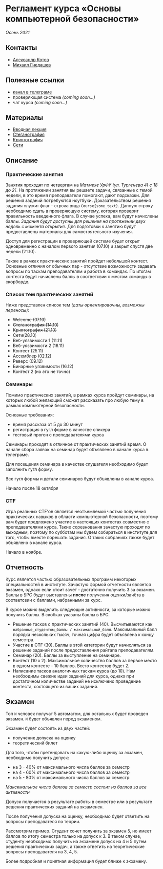 # Регламент курса «Основы компьютерной безопасности»
*Осень 2021*

## Контакты
* [Александр Котов](https://t.me/Alex_Kotov)
* [Михаил Гнедашев](https://t.me/CerebralObserver)

## Полезные ссылки
* [канал в телеграме](https://t.me/hackerdom_course)
* проверяющая система *(coming soon...)*
* чат курса *(coming soon...)*

## Материалы
* [Вводная лекция](0.%20Вводная%20лекция/)
* [Стеганография](2.%20Стеганография/README.md)
* [Криптография](3.%20Криптография/README.md) 
* [Сети](4.%20Сети/README.md) 

## Описание
### Практические занятия
Занятия проходят по четвергам на *Матмехе УрФУ (ул. Тургенева 4) с 18 до 21*. На протяжении занятия вы решаете задачи, связанные с темой недели, в это время преподаватели помогают, дают подсказки. Для решения заданий потребуются ноутбуки. Доказательством решения задания служит флаг - строка вида `Course{some_text}`.  Данную строку необходимо сдать в проверяющую систему, которая проверит правильность введенного флага. В случае успеха, вам будут начислены баллы. *Задания будут доступны для решения на протяжении двух недель с момента открытия.* Для подготовки к занятию будут предоставлены материалы для самостоятельного изучения.

Доступ для регистрации в проверяющей системе будет открыт одновременно с началом первого занятия (07.10) и закрыт спустя две недели (21.10).

Также в рамках практических занятий пройдет небольшой контест. Основные отличия от обычных пар - отсутствие возможности задавать вопросы по таскам преподавателям и работа в командах. По итогам контеста будут начислены баллы в соответсвии с местом команды в скорборде.

### Список тем практических занятий
Ниже представлен список тем *(даты ориентировочны, возможны переносы)*:
* ~~Welcome (07.10)~~
* ~~Стеганография (14.10)~~
* ~~Криптография (21.10)~~
* Сети(28.10)
* Веб-уязвимости 1 (11.11)
* Веб-уязвимости 2 (18.11)
* Контест (25.11)
* Ассемблер (02.12)
* Реверс (09.12)
* Бинарные уязвимости (16.12)
* Контест 2 (но это не точно)

### Семинары
Помимо практических занятий, в рамках курса пройдут семинары, на которых любой желающий сможет рассказать про любую тему в рамках компьютерной безопасности. 

Основные требования:
* время рассказа от 5 до 30 минут
* регистрация в гугл форме в качестве спикера
* тестовый прогон с преподавателями курса

Семинары проходят в отличное от практических занятий время. О начале сбора заявок на семинар будет объявлено в канале курса в телеграме. 

Для посещения семинара в качестве слушателя необходимо будет заполнить гугл форму.

Все гугл формы и детали семинаров будут объявлены в канале курса.

Начало после 18 октября

### CTF
Игра реальных CTF'ов является неотъемлемой частью получения практических навыков в области компьютерной безопасности, поэтому вам будет предложено участие в настоящих контестах совместно с преподавателями курса. Такие соревнования зачастую проходят по выходным, поэтому по субботам мы будем собираться в институте для того, чтобы вместе порешать задания. О таких собраниях также будет объявлено в канале курса.

Начало в ноябре.

## Отчетность
Курс является частью образовательных программ некоторых специальностей в институте. Зачастую формой отчетности является экзамен, однако если стоит зачет - достаточно получить 3 за экзамен. Баллы в БРС будут выставлены **после** получения оценки/зачёта в соответсвии с баллами, набранными за курс.

В курсе можно выделить следующие активности, за которые можно получить баллы. В скобках указаны баллы в БРС.
* Решение тасков с практических занятий (40). Высчитываются как `набранные_студентом_баллы / максимальный_балл`. Максимальный балл порядка нескольких тысяч, точная цифра будет объявлена к концу семестра.
* Участие в CTF (30). Баллы в этой категории будут начисляться за решение заданий после предоставления райтапа преподавателям.
* Семинар (20). Баллы за выступление на семинаре.
* Контест (10 x 2). Максимальное количество баллов за первое место в одном контесте - 10 баллов. Всего контестов будет 2.
* Написание тасков аналогичных таскам курса (до 10). Нам необходимы свежие идеи заданий для курса, однако при достаточном количестве заданий не исключено проведение контеста, состоящего из ваших заданий.

## Экзамен
Топ `N` человек получат 5 автоматом, для остальных будет проведен экзамен. `N` будет объявлен перед экзаменом.

Экзамен будет состоять из двух частей:
* получение допуска на оценку
* теоретический билет

Для того, чтобы претендовать на какую-либо оценку за экзамен, необходимо получить допуск:
* на 3 - 40% от максимального числа баллов за семестр
* на 4 - 60% от максимального числа баллов за семестр
* на 5 - 80% от максимального числа баллов за семестр

*Максимальное число баллов за семестр состоит из баллов за все активности*

Допуск получается в результате работы в семестре или в результате решения практических заданий на экзаменен. 

После получения допуска на оценку, необходимо будет ответить на вопросы преподавателя по теории.

Рассмотрим пример. Студент хочет получить за экзамен 5, но имеет баллов по итогу семестра только на допуск к 3. В таком случае, студенту необходимо получить на экзамене допуск на 4 и 5 путем решения практических задач, а также ответить на теоретические вопросы преподавателя на 3, 4, 5.

Более подробная и понятная информация будет ближе к экзамену.

